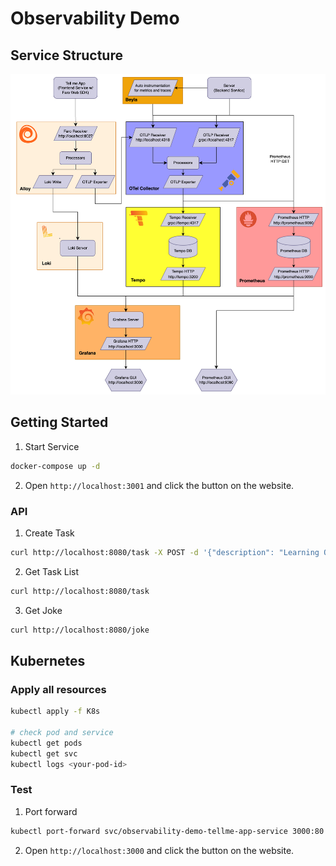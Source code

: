 # Observability Demo

## Service Structure

<p align="center">
    <img src="./figure/structure.png" width="600">
</p>

## Getting Started

1. Start Service

```sh
docker-compose up -d
```

2. Open `http://localhost:3001` and click the button on the website.

### API

1. Create Task

```sh
curl http://localhost:8080/task -X POST -d '{"description": "Learning Observability"}'
```

2. Get Task List

```sh
curl http://localhost:8080/task
```

3. Get Joke

```sh
curl http://localhost:8080/joke
```

## Kubernetes

### Apply all resources

```sh
kubectl apply -f K8s

# check pod and service
kubectl get pods
kubectl get svc
kubectl logs <your-pod-id>
```

### Test

1. Port forward

```sh
kubectl port-forward svc/observability-demo-tellme-app-service 3000:80
```

2. Open `http://localhost:3000` and click the button on the website.
